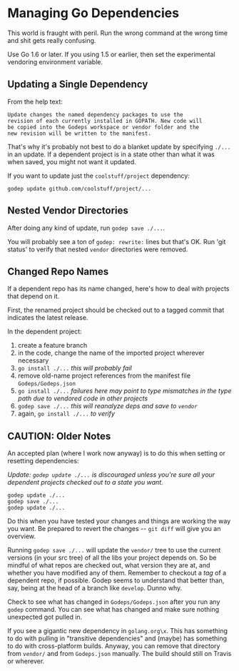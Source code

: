 # Managing Go Dependencies

This world is fraught with peril. Run the wrong command at the wrong time and shit gets really confusing.

Use Go 1.6 or later.  If you using 1.5 or earlier, then set the experimental vendoring environment variable.

## Updating a Single Dependency

From the help text:

```
Update changes the named dependency packages to use the
revision of each currently installed in GOPATH. New code will
be copied into the Godeps workspace or vendor folder and the
new revision will be written to the manifest.
```

That's why it's probably not best to do a blanket update by specifying `./...` in an update. If a dependent project is in a state other than what it was when saved, you might not want it updated.

If you want to update just the `coolstuff/project` dependency:

`godep update github.com/coolstuff/project/...`

## Nested Vendor Directories

After doing any kind of update, run `godep save ./...`.

You will probably see a ton of `godep: rewrite:` lines but that's OK. Run 'git status' to verify that nested `vendor` directories were removed.

## Changed Repo Names

If a dependent repo has its name changed, here's how to deal with projects that depend on it.

First, the renamed project should be checked out to a tagged commit that indicates the latest release.

In the dependent project:

1. create a feature branch
2. in the code, change the name of the imported project wherever necessary
3. `go install ./...` _this will probably fail_
4. remove old-name project references from the manifest file `Godeps/Godeps.json`
5. `go install ./...` _failures here may point to type mismatches in the type path due to vendored code in other projects_
6. `godep save ./...` _this will reanalyze deps and save to `vendor`_
7. again, `go install ./...` _to verify_

## CAUTION: Older Notes

An accepted plan (where I work now anyway) is to do this when setting or resetting dependencies:

_Update: `godep update ./...` is discouraged unless you're sure all your dependent projects checked out to a state you want._

```
godep update ./...
godep save ./...
godep update ./...
```

Do this when you have tested your changes and things are working the way you want.  Be prepared to revert the changes -- `git diff` will give you an overview.

Running `godep save ./...` will update the `vendor/` tree to use the current versions (in your src tree) of all the libs your project depends on.  So be mindful of what repos are checked out, what version they are at, and whether you have modified any of them.  Remember to checkout a _tag_ of a dependent repo, if possible.  Godep seems to understand that better than, say, being at the head of a branch like `develop`. Dunno why.

Check to see what has changed in `Godeps/Godeps.json` after you run any `godep` command.  You can see what has changed and make sure nothing unexpected got pulled in.

If you see a gigantic new dependency in `golang.org\x`. This has something to do with pulling in "transitive dependencies" and (maybe) has something to do with cross-platform builds.  Anyway, you can remove that directory from `vendor/` and from `Godeps.json` manually.  The build should still on Travis or wherever.
